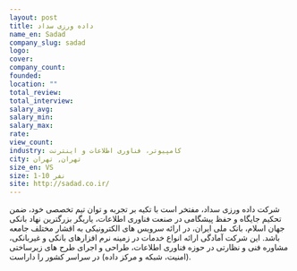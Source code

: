 ```yaml
---
layout: post
title: داده ورزی سداد
name_en: Sadad
company_slug: sadad
logo: 
cover: 
company_count:
founded:
location: ""
total_review: 
total_interview: 
salary_avg: 
salary_min: 
salary_max: 
rate: 
view_count: 
industry: کامپیوتر، فناوری اطلاعات و اینترنت
city: تهران, تهران
size_en: VS
size: 1-10 نفر
site: http://sadad.co.ir/
---
```


شرکت داده ورزی سداد، مفتخر است با تکیه بر تجربه و توان تیم تخصصی خود، ضمن تحکیم جایگاه و حفظ پیشگامی در صنعت فناوری اطلاعات، یاریگر بزرگترین نهاد بانکی جهان اسلام، بانک ملی ایران، در ارائه سرویس های الکترونیکی به اقشار مختلف جامعه باشد. این شرکت آمادگی ارائه انواع خدمات در زمینه نرم افزارهای بانکی و غیربانکی، مشاوره فنی و نظارتی در حوزه فناوری اطلاعات، طراحی و اجرای طرح های زیرساختی (امنیت، شبکه و مرکز داده) در سراسر کشور را داراست.
